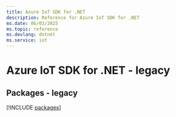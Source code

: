 ```yaml
---
title: Azure IoT SDK for .NET
description: Reference for Azure IoT SDK for .NET
ms.date: 06/03/2025
ms.topic: reference
ms.devlang: dotnet
ms.service: iot
---
```

# Azure IoT SDK for .NET - legacy
## Packages - legacy
[!INCLUDE [packages](iot-index.md)]